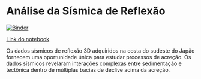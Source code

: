 # Análise da Sísmica de Reflexão
[![Binder](https://mybinder.org/badge_logo.svg)](https://mybinder.org/v2/gh/algocompretto/seismic-profiling/HEAD)

[Link do notebook](https://mybinder.org/v2/gh/algocompretto/seismic-profiling/3d70828bd60e781d861ffccec1c3a7845d5acdb9?urlpath=lab%2Ftree%2Fanalysis.ipynb)

Os dados sísmicos de reflexão 3D adquiridos na costa do sudeste do Japão fornecem uma oportunidade única para estudar processos de acreção. Os dados sísmicos revelaram interações complexas entre sedimentação e tectônica dentro de múltiplas bacias de declive acima da acreção.
